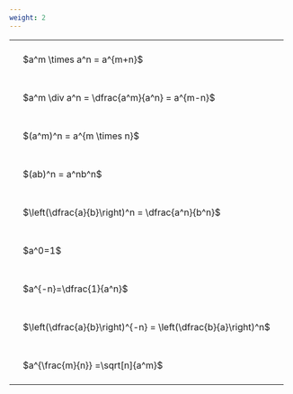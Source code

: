 ```yaml
---
weight: 2
---
```


<style type="text/css">
#T_d4e68 th.col_heading {
  text-align: left;
  font-size: 1em;
}
#T_d4e68 td {
  text-align: left;
  font-size: 1em;
  padding: 1.5em;
}
</style>
<table id="T_d4e68">
  <thead>
  </thead>
  <tbody>
    <tr>
      <td id="T_d4e68_row0_col0" class="data row0 col0" >$a^m \times a^n = a^{m+n}$</td>
    </tr>
    <tr>
      <td id="T_d4e68_row1_col0" class="data row1 col0" >$a^m \div a^n = \dfrac{a^m}{a^n} = a^{m-n}$</td>
    </tr>
    <tr>
      <td id="T_d4e68_row2_col0" class="data row2 col0" >$(a^m)^n = a^{m \times n}$</td>
    </tr>
    <tr>
      <td id="T_d4e68_row3_col0" class="data row3 col0" >$(ab)^n = a^nb^n$</td>
    </tr>
    <tr>
      <td id="T_d4e68_row4_col0" class="data row4 col0" >$\left(\dfrac{a}{b}\right)^n = \dfrac{a^n}{b^n}$</td>
    </tr>
    <tr>
      <td id="T_d4e68_row5_col0" class="data row5 col0" >$a^0=1$</td>
    </tr>
    <tr>
      <td id="T_d4e68_row6_col0" class="data row6 col0" >$a^{-n}=\dfrac{1}{a^n}$</td>
    </tr>
    <tr>
      <td id="T_d4e68_row7_col0" class="data row7 col0" >$\left(\dfrac{a}{b}\right)^{-n} = \left(\dfrac{b}{a}\right)^n$</td>
    </tr>
    <tr>
      <td id="T_d4e68_row8_col0" class="data row8 col0" >$a^{\frac{m}{n}} =\sqrt[n]{a^m}$</td>
    </tr>
  </tbody>
</table>
